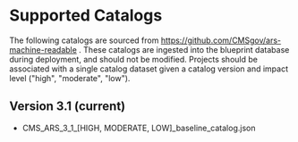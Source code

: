 # Supported Catalogs
The following catalogs are sourced from https://github.com/CMSgov/ars-machine-readable .
These catalogs are ingested into the blueprint database during deployment, and should not be modified. 
Projects should be associated with a single catalog dataset given a catalog version and impact level 
("high", "moderate", "low").

## Version 3.1 (current)
- CMS_ARS_3_1_[HIGH, MODERATE, LOW]_baseline_catalog.json
